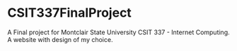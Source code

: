 # CSIT337FinalProject
A Final project for Montclair State University CSIT 337 - Internet Computing. A website with design of my choice.
